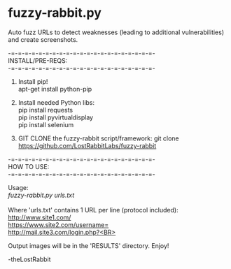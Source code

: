 # fuzzy-rabbit.py
Auto fuzz URLs to detect weaknesses (leading to additional vulnerabilities) and create screenshots.

-=-=-=-=-=-=-=-=-=-=-=-=-=-=-=-=-=-=-=-=-=-<BR>
INSTALL/PRE-REQS:<BR>
-=-=-=-=-=-=-=-=-=-=-=-=-=-=-=-=-=-=-=-=-=-<BR>
1. Install pip!<BR>
apt-get install python-pip

2. Install needed Python libs:<BR>
pip install requests<BR>
pip install pyvirtualdisplay<BR>
pip install selenium<BR>

3. GIT CLONE the fuzzy-rabbit script/framework:
git clone https://github.com/LostRabbitLabs/fuzzy-rabbit<BR>

-=-=-=-=-=-=-=-=-=-=-=-=-=-=-=-=-=-=-=-=-=-<BR>
HOW TO USE:<BR>
-=-=-=-=-=-=-=-=-=-=-=-=-=-=-=-=-=-=-=-=-=-<BR>

Usage:<BR>
<I>fuzzy-rabbit.py urls.txt</I>
<BR><BR>
Where 'urls.txt' contains 1 URL per line (protocol included):<BR>
http://www.site1.com/<BR>
https://www.site2.com/username=<BR>
http://mail.site3.com/login.php?<BR>

Output images will be in the 'RESULTS' directory. Enjoy!<BR>

-theLostRabbit
<BR><BR>


